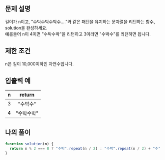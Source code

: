 ## 문제 설명
길이가 n이고, "수박수박수박수...."와 같은 패턴을 유지하는 문자열을 리턴하는 함수, solution을 완성하세요.  
예를들어 n이 4이면 "수박수박"을 리턴하고 3이라면 "수박수"를 리턴하면 됩니다.

## 제한 조건
n은 길이 10,000이하인 자연수입니다.

## 입출력 예
|n|	return|
|:-:|:-:|
|3|	"수박수"|
|4|	"수박수박"|

## 나의 풀이
```javascript
function solution(n) {
  return n % 2 === 0 ? "수박".repeat(n / 2) : "수박".repeat(n / 2) + "수";
}
```
